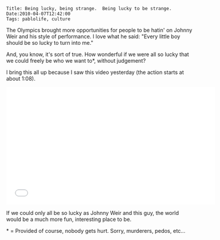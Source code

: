     Title: Being lucky, being strange.  Being lucky to be strange.
    Date:2010-04-07T12:42:00
    Tags: pablolife, culture

The Olympics brought more opportunities for people to be hatin' on Johnny Weir
and his style of performance. I love what he said:  "Every little boy should be
so lucky to turn into me."

And, you know, it's sort of true. How wonderful if we were all so lucky that
we could freely be who we want to\*, without judgement?

<!-- more -->

I bring this all up because I saw this video yesterday (the action starts at
about 1:08).

<iframe width="560" height="315" src="//www.youtube.com/embed/-3-p_4z6FiM" frameborder="0" allowfullscreen></iframe>

If we could only all be so lucky as Johnny Weir and this guy, the world would
be a much more fun, interesting place to be.


\* = Provided of course, nobody gets hurt. Sorry, murderers, pedos, etc...
